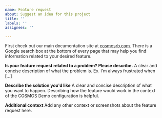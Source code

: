 ```yaml
---
name: Feature request
about: Suggest an idea for this project
title: ''
labels: ''
assignees: ''

---
```


First check out our main documentation site at [cosmosrb.com](https://cosmosrb.com). There is a Google search box at the bottom of every page that may help you find information related to your desired feature.

**Is your feature request related to a problem? Please describe.**
A clear and concise description of what the problem is. Ex. I'm always frustrated when [...]

**Describe the solution you'd like**
A clear and concise description of what you want to happen. Describing how the feature would work in the context of the COSMOS Demo configuration is helpful.

**Additional context**
Add any other context or screenshots about the feature request here.
